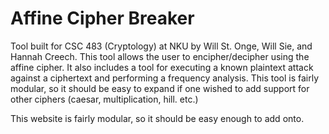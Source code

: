 # Affine Cipher Breaker

Tool built for CSC 483 (Cryptology) at NKU by Will St. Onge, Will Sie, and Hannah Creech. This tool allows the user to encipher/decipher using the affine cipher. 
It also includes a tool for executing a known plaintext attack against a ciphertext and performing a frequency analysis. This tool is fairly modular, so it should be
easy to expand if one wished to add support for other ciphers (caesar, multiplication, hill. etc.)

This website is fairly modular, so it should be easy enough to add onto.
